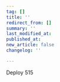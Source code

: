 ```yaml
---
tag: []
title: ''
redirect_from: []
summary: ''
last_modified_at: 
published_at: 
new_article: false
changelog: ''

---
```

Deploy 515
